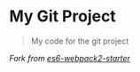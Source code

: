 # My Git Project


> My code for the git project

*Fork from [es6-webpack2-starter](https://github.com/micooz/es6-webpack2-starter)*